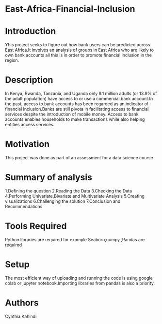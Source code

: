 # East-Africa-Financial-Inclusion

# Introduction

Yhis project seeks to figure out how bank users can be predicted across East Africa.It involves an analysis of groups in East Africa who are likely to own bank accounts all this is in order to promote financial inclusion in the region.

# Description
In Kenya, Rwanda, Tanzania, and Uganda only 9.1 million adults (or 13.9% of the adult population) have access to or use a commercial bank account.In the past, access to bank accounts has been regarded as an indicator of financial inclusion.Banks are still pivota in facilitating access to financial services despite the introduction of mobile money. Access to bank accounts enables households to make transactions while also helping entities access services.

# Motivation
This project was done as part of an assessment for a data science course

# Summary of analysis
1.Defining the question
2.Reading the Data
3.Checking the Data
4.Performing Univariate,Bivariate and Multivariate Analysis
5.Creating visualizations
6.Challenging the solution
7.Conclusion and Recommendations

# Tools Required
Python libraries are required for example Seaborn,numpy ,Pandas are required

# Setup
The most efficient way of uploading and running the code is using google colab or jupyter notebook.Importing libraries from pandas is also a priority.

# Authors
Cynthia Kahindi
